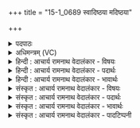 +++
title = "15-1_0689 स्वादिष्ठया मदिष्ठया"

+++
<details><summary>पदपाठः</summary>

स्वा꣡दि꣢꣯ष्ठया। म꣡दिष्ठ꣢꣯या। प꣡व꣢꣯स्व। सो꣣म। धा꣡र꣢꣯या। इ꣡न्द्रा꣢꣯य। पा꣡त꣢꣯वे। सु꣣तः꣢। ६८९।
</details>

<details><summary>अधिमन्त्रम् (VC)</summary>

- पवमानः सोमः
- मधुच्छन्दा वैश्वामित्रः
- गायत्री
- षड्जः
</details>

<details><summary>हिन्दी : आचार्य रामनाथ वेदालंकार - विषयः</summary>

प्रथम ऋचा की पूर्वार्चिक में ४६८ क्रमाङ्क पर परमेश्वर से प्राप्त होनेवाले आनन्दरस के विषय में व्याख्या की जा चुकी है। यहाँ आचार्य से प्राप्त होनेवाले ब्रह्मज्ञानरस के विषय में व्याख्या करते हैं।
</details>

<details><summary>हिन्दी : आचार्य रामनाथ वेदालंकार - पदार्थः</summary>

पदार्थान्वयभाषाः -  हे(सोम)ब्रह्मज्ञानरस ! तू (स्वादिष्ठया) अत्यन्त स्वादु, (मदिष्ठया) अतिशय हर्षप्रदायक (धारया) धारा से (पवस्व) हमें पवित्र कर। तू (इन्द्राय) मेरे आत्मा के (पातवे) पान करने के लिए (सुतः) आचार्य द्वारा प्रेरित किया गया है ॥१॥
</details>

<details><summary>हिन्दी : आचार्य रामनाथ वेदालंकार - भावार्थः</summary>

भावार्थभाषाः -  शिष्य को चाहिए कि आचार्य से वह जो भौतिक विज्ञान या ब्रह्मविज्ञान प्राप्त करता है,उसे अपने आत्मा में स्थिर रूप से धारण कर ले ॥१॥
</details>

<details><summary>संस्कृत : आचार्य रामनाथ वेदालंकार - विषयः</summary>

तत्र प्रथमा ऋक् पूर्वार्चिके ४६८ क्रमाङ्के परमेश्वरात् प्राप्तव्यस्यानन्दरसस्य विषये व्याख्याता। अत्र आचार्यात् प्राप्तव्यस्य ब्रह्मज्ञानरसस्य विषयो वर्ण्यते।
</details>

<details><summary>संस्कृत : आचार्य रामनाथ वेदालंकार - पदार्थः</summary>

पदार्थान्वयभाषाः -  हे (सोम) ब्रह्मज्ञानरस ! त्वम् (स्वादिष्ठया) स्वादुतमया, (मदिष्ठया) अतिशयेन हर्षप्रदया (धारया) प्रवाहसन्तत्या (पवस्व) अस्मान् पुनीहि।[पूङ् पवने,भ्वादिः।]त्वम् (इन्द्राय) मदीयात्मने (पातवे) पातुम् (सुतः) आचार्यद्वारा प्रेरितोऽसि ॥१॥२
</details>

<details><summary>संस्कृत : आचार्य रामनाथ वेदालंकार - भावार्थः</summary>

भावार्थभाषाः -  आचार्याच्छिष्येण यद् भौतिकविज्ञानं ब्रह्मविज्ञानं वा प्राप्यते तत् स्वात्मनि स्थिरत्वेन धारणीयम् ॥१॥
</details>

<details><summary>संस्कृत : आचार्य रामनाथ वेदालंकार - पादटिप्पनी</summary>

टिप्पणी:   १. ऋ० ९।१।१, य० २६।२५, साम० ४६८। २. दयानन्दर्षिणा यजुर्भाष्ये मन्त्रोऽयं विद्वत्पक्षे व्याख्यातः।
</details>